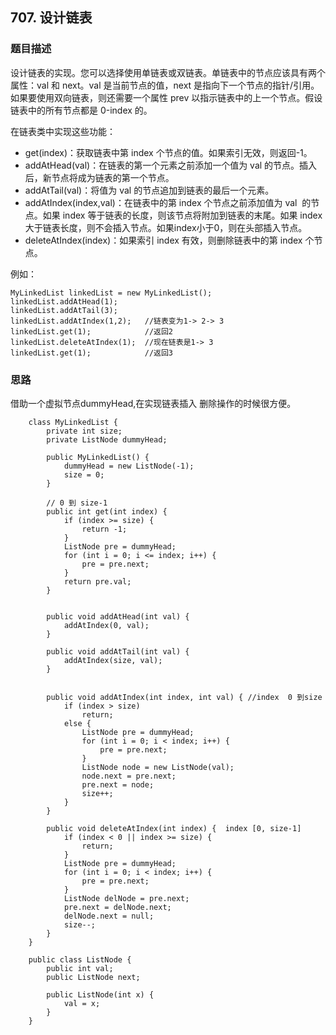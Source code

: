## 707. 设计链表

### 题目描述
设计链表的实现。您可以选择使用单链表或双链表。单链表中的节点应该具有两个属性：val 和 next。val 是当前节点的值，next 是指向下一个节点的指针/引用。如果要使用双向链表，则还需要一个属性 prev 以指示链表中的上一个节点。假设链表中的所有节点都是 0-index 的。

在链表类中实现这些功能：

* get(index)：获取链表中第 index 个节点的值。如果索引无效，则返回-1。
* addAtHead(val)：在链表的第一个元素之前添加一个值为 val 的节点。插入后，新节点将成为链表的第一个节点。
* addAtTail(val)：将值为 val 的节点追加到链表的最后一个元素。
* addAtIndex(index,val)：在链表中的第 index 个节点之前添加值为 val  的节点。如果 index 等于链表的长度，则该节点将附加到链表的末尾。如果 index 大于链表长度，则不会插入节点。如果index小于0，则在头部插入节点。
* deleteAtIndex(index)：如果索引 index 有效，则删除链表中的第 index 个节点。

例如：
```
MyLinkedList linkedList = new MyLinkedList();
linkedList.addAtHead(1);
linkedList.addAtTail(3);
linkedList.addAtIndex(1,2);   //链表变为1-> 2-> 3
linkedList.get(1);            //返回2
linkedList.deleteAtIndex(1);  //现在链表是1-> 3
linkedList.get(1);            //返回3

```

### 思路
借助一个虚拟节点dummyHead,在实现链表插入 删除操作的时候很方便。

```   
    class MyLinkedList {
        private int size;
        private ListNode dummyHead;

        public MyLinkedList() {
            dummyHead = new ListNode(-1);
            size = 0;
        }

        // 0 到 size-1
        public int get(int index) {
            if (index >= size) {
                return -1;
            }
            ListNode pre = dummyHead;
            for (int i = 0; i <= index; i++) {
                pre = pre.next;
            }
            return pre.val;
        }


        public void addAtHead(int val) {
            addAtIndex(0, val);
        }

        public void addAtTail(int val) {
            addAtIndex(size, val);
        }


        public void addAtIndex(int index, int val) { //index  0 到size
            if (index > size)
                return;
            else {
                ListNode pre = dummyHead;
                for (int i = 0; i < index; i++) {
                    pre = pre.next;
                }
                ListNode node = new ListNode(val);
                node.next = pre.next;
                pre.next = node;
                size++;
            }
        }

        public void deleteAtIndex(int index) {  index [0, size-1]
            if (index < 0 || index >= size) {
                return;
            }
            ListNode pre = dummyHead;
            for (int i = 0; i < index; i++) {
                pre = pre.next;
            }
            ListNode delNode = pre.next;
            pre.next = delNode.next;
            delNode.next = null;
            size--;
        }
    }

    public class ListNode {
        public int val;
        public ListNode next;

        public ListNode(int x) {
            val = x;
        }
    }
```


